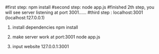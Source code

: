 #first step:  npm install
#second step: node app.js 
#finished 2th step, you will see server listening at port 3001......
#third step : localhost:3001   (localhost:127.0.0.1)

1. install dependencies
npm install

2. make server work at port:3001
node app.js 

3. input website 
127.0.0.1:3001
